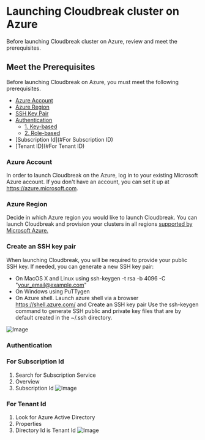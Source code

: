 # Launching Cloudbreak cluster on Azure
Before launching Cloudbreak cluster on Azure, review and meet the prerequisites.

## Meet the Prerequisites
Before launching Cloudbreak on Azure, you must meet the following prerequisites.

 - [Azure Account](#azure-account)
 - [Azure Region](#azure-region)
 - [SSH Key Pair](#create-an-ssh-key-pair)
 - [Authentication](#authentication)
     - [1. Key-based](#1-key-based)
     - [2. Role-based](#2-role-based)
 - [Subscription Id](#For Subscription ID)
 - [Tenant ID](#For Tenant ID)

### Azure Account
In order to launch Cloudbreak on the Azure, log in to your existing Microsoft Azure account. If you don't have an account, you can set it up at https://azure.microsoft.com.

### Azure Region
Decide in which Azure region you would like to launch Cloudbreak. You can launch Cloudbreak and provision your clusters in all regions [supported by Microsoft Azure.](https://azure.microsoft.com/en-us/global-infrastructure/regions/)

### Create an SSH key pair
When launching Cloudbreak, you will be required to provide your public SSH key. If needed, you can generate a new SSH key pair:

  - On MacOS X and Linux using ssh-keygen -t rsa -b 4096 -C "your_email@example.com"
  - On Windows using PuTTygen
  - On Azure shell. Launch azure shell via a browser https://shell.azure.com/ and Create an SSH key pair
    Use the ssh-keygen command to generate SSH public and private key files that are by default created in the ~/.ssh directory.
    
![Image](https://github.com/purn1mak/HadoopSummitCloudbreak/blob/master/azure_key.png)


### Authentication


### For Subscription Id
1. Search for Subscription Service
2. Overview
3. Subscription Id
![Image](https://github.com/purn1mak/HadoopSummitCloudbreak/blob/master/AzureSubscriptionID.png)

### For Tenant Id
1. Look for Azure Active Directory
2. Properties
3. Directory Id is Tenant Id
![Image](https://github.com/purn1mak/HadoopSummitCloudbreak/blob/master/AzureTenantId.png)
